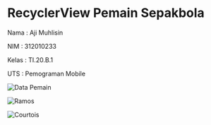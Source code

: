 # RecyclerView Pemain Sepakbola
Nama : Aji Muhlisin

NIM : 312010233

Kelas : TI.20.B.1

UTS : Pemograman Mobile


![Data Pemain](https://github.com/AjiMuhlisin/RecyclerView/assets/73072514/2743a4ce-10a6-4a4d-8051-26a8f5fa3529)

![Ramos](https://github.com/AjiMuhlisin/RecyclerView/assets/73072514/4f119ec1-d000-43f6-809a-8194e8b6baec)

![Courtois](https://github.com/AjiMuhlisin/RecyclerView/assets/73072514/8f9e3d9c-f4bb-4500-a76d-0c1004ab39ac)
